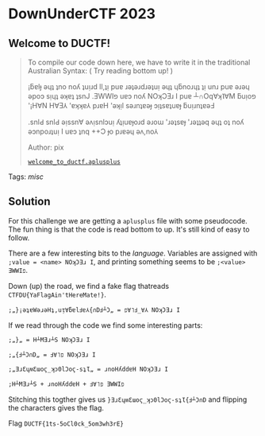 # DownUnderCTF 2023

## Welcome to DUCTF!

> To compile our code down here, we have to write it in the traditional Australian Syntax: ( Try reading bottom up! )
>
> ¡ƃɐlɟ ǝɥʇ ʇno noʎ ʇuᴉɹd ll,ʇᴉ puɐ ɹǝʇǝɹdɹǝʇuᴉ ǝɥʇ ɥƃnoɹɥʇ ʇᴉ unɹ puɐ ǝɹǝɥ ǝpoɔ sᴉɥʇ ǝʞɐʇ ʇsnJ .ƎWWIפ uɐɔ noʎ NOʞƆƎɹ I puɐ ┴∩Oq∀ʞ˥∀M ƃuᴉoפ '¡H∀N H∀Ǝ⅄ 'ɐʞʞɐ⅄ pɹɐH 'ǝʞᴉl sǝɹnʇɐǝɟ ɔᴉʇsɐʇuɐɟ ƃuᴉɹnʇɐǝℲ
>
> .snlԀ snlԀ ǝᴉssn∀ ǝʌᴉsnlɔuᴉ ʎʇᴉuɐɟoɹd ǝɹoɯ 'ɹǝʇsɐɟ 'ɹǝʇʇǝq ǝɥʇ oʇ noʎ ǝɔnpoɹʇuᴉ I uɐɔ ʇnq ++Ɔ ɟo pɹɐǝɥ ǝʌ,no⅄
>
>  Author: pix
>
> [`welcome_to_ductf.aplusplus`](welcome_to_ductf.aplusplus)

Tags: _misc_

## Solution
For this challenge we are getting a `aplusplus` file with some pseudocode. The fun thing is that the code is read bottom to up. It's still kind of easy to follow.

There are a few interesting bits to the *language*. Variables are assigned with `;value = <name> NOʞƆƎɹ I`, and printing something seems to be `;<value> ƎWWIפ`.

Down (up) the road, we find a fake flag thatreads `CTFDU{YaFlagAin'tHereMate!}`. 

```
;„}¡ǝʇɐWǝɹǝHʇ,uᴉ∀ƃɐlℲɐ⅄{∩DℲ┴Ɔ„ = פ∀˥Ⅎ_∀⅄ NOʞƆƎɹ I
```

If we read through the code we find some interesting parts:

```
;„}„ = H┴MƎɹ┴S NOʞƆƎɹ I
```

```
;„{Ⅎ┴Ɔ∩D„ = Ⅎ∀˥פ NOʞƆƎɹ I
```

```
;„ƎɹƐɥʍƐɯoϛ_ʞɔ0lƆoϛ-sʇƖ„ = ɹnoHʎddɐH NOʞƆƎɹ I    
```

```
;H┴MƎɹ┴S + ɹnoHʎddɐH + Ⅎ∀˥פ ƎWWIפ	
```

Stitching this togther gives us `}ƎɹƐɥʍƐɯoϛ_ʞɔ0lƆoϛ-sʇƖ{Ⅎ┴Ɔ∩D` and flipping the characters gives the flag.

Flag `DUCTF{1ts-5oCl0ck_5om3wh3rE}`